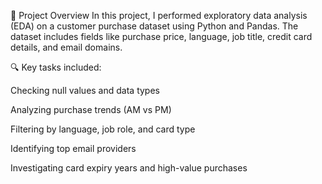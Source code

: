 📝 Project Overview
In this project, I performed exploratory data analysis (EDA) on a customer purchase dataset using Python and Pandas. The dataset includes fields like purchase price, language, job title, credit card details, and email domains.

🔍 Key tasks included:

Checking null values and data types

Analyzing purchase trends (AM vs PM)

Filtering by language, job role, and card type

Identifying top email providers

Investigating card expiry years and high-value purchases
